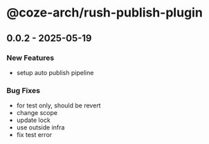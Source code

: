 # @coze-arch/rush-publish-plugin

## 0.0.2 - 2025-05-19

### New Features

- setup auto publish pipeline

### Bug Fixes

- for test only, should be revert
- change scope
- update lock
- use outside infra
- fix test error

